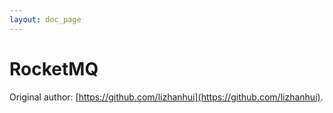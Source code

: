 ```yaml
---
layout: doc_page
---
```


# RocketMQ

Original author: [https://github.com/lizhanhui](https://github.com/lizhanhui).

